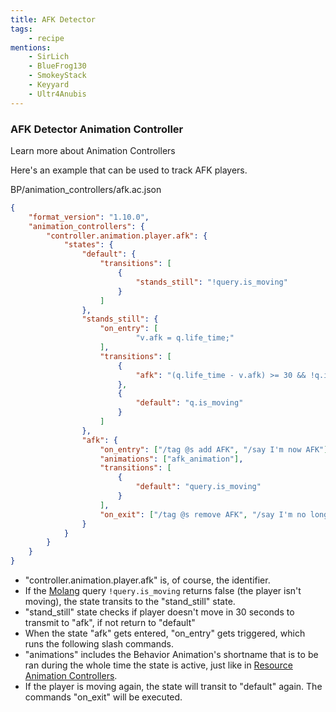 ```yaml
---
title: AFK Detector
tags:
    - recipe
mentions:
	- SirLich
	- BlueFrog130
	- SmokeyStack
	- Keyyard
	- Ultr4Anubis
---
```


### AFK Detector Animation Controller

<BButton color="blue" link="animation-controllers-intro">Learn more about Animation Controllers</BButton>

Here's an example that can be used to track AFK players.

<CodeHeader>BP/animation_controllers/afk.ac.json</CodeHeader>

```json
{
	"format_version": "1.10.0",
	"animation_controllers": {
		"controller.animation.player.afk": {
			"states": {
				"default": {
					"transitions": [
						{
							"stands_still": "!query.is_moving"
						}
					]
				},
				"stands_still": {
					"on_entry": [
							"v.afk = q.life_time;"
					],
					"transitions": [
						{
							"afk": "(q.life_time - v.afk) >= 30 && !q.is_moving"
						},
						{
							"default": "q.is_moving"
						}
					]
				},
				"afk": {
					"on_entry": ["/tag @s add AFK", "/say I'm now AFK"],
					"animations": ["afk_animation"],
					"transitions": [
						{
							"default": "query.is_moving"
						}
					],
					"on_exit": ["/tag @s remove AFK", "/say I'm no longer AFK"]
				}
			}
		}
	}
}
```

-   "controller.animation.player.afk" is, of course, the identifier.
-   If the [Molang](https://bedrock.dev/r/MoLang) query `!query.is_moving` returns false (the player isn't moving), the state transits to the "stand_still" state.
-   "stand_still" state checks if player doesn't move in 30 seconds to transmit to "afk", if not return to "default"
-   When the state "afk" gets entered, "on_entry" gets triggered, which runs the following slash commands.
-   "animations" includes the Behavior Animation's shortname that is to be ran during the whole time the state is active, just like in [Resource Animation Controllers](#animation-controller).
-   If the player is moving again, the state will transit to "default" again.
    The commands "on_exit" will be executed.
